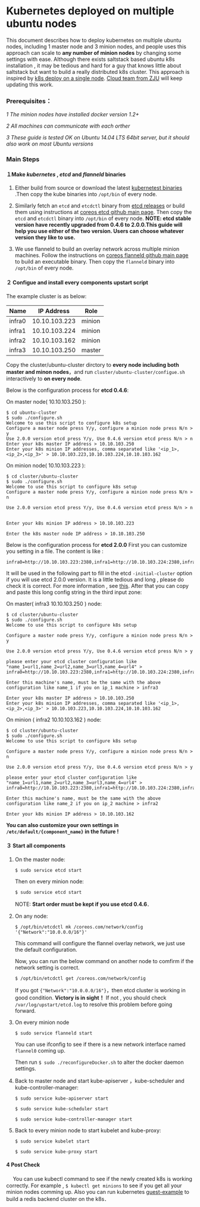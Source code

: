 # Kubernetes deployed on multiple ubuntu nodes

This document describes how to deploy kubernetes on multiple ubuntu nodes, including 1 master node and 3 minion nodes, and people uses this approach can scale to **any number of minion nodes** by changing some settings with ease. Although there exists saltstack based ubuntu k8s installation ,  it may be tedious and hard for a guy that knows little about saltstack but want to build a really distributed k8s cluster. This approach is inspired by [k8s deploy on a single node](https://github.com/GoogleCloudPlatform/kubernetes/blob/master/docs/getting-started-guides/ubuntu_single_node.md).       [Cloud team from ZJU](https://github.com/ZJU-SEL) will keep updating this work.

### **Prerequisites：**
*1 The minion nodes have installed docker version 1.2+* 

*2  All machines can communicate with each orther*

*3 These guide  is tested OK on Ubuntu 14.04 LTS 64bit server, but it should also work on most Ubuntu versions*


### **Main Steps**
#### １Make *kubernetes* , *etcd* and *flanneld* binaries

1. Either build from source or download the latest [kubernetest binaries](https://github.com/GoogleCloudPlatform/kubernetes/blob/master/docs/getting-started-guides/binary_release.md) .Then copy the kube binaries into `/opt/bin`  of every node.

2.  Similarly fetch an `etcd` and `etcdctl` binary from [etcd releases](https://github.com/coreos/etcd/releases) or build them using instructions at [coreos etcd github main page](https://github.com/coreos/etcd). Then copy the `etcd` and `etcdctl` binary into `/opt/bin` of every node.  **NOTE: etcd stable version have recently upgraded from 0.4.6 to 2.0.0.This guide will help you use either of the two version. Users can choose whatever version they like to use.**
 
3. We use flanneld to build an overlay network across multiple minion machines. Follow  the instructions on [coreos flanneld github main page](https://github.com/coreos/flannel) to build an executable binary. Then copy the `flanneld` binary into `/opt/bin` of every node.

#### ２ Configue and install every components upstart script
The example cluster is as below:

|Name| IP Address|Role |      
|------|---------|------|
|infra0|10.10.103.223| minion|
|infra1|10.10.103.224| minion|
|infra2|10.10.103.162| minion|
|infra3|10.10.103.250| master|

Copy the cluster/ubuntu-cluster dirctory to **every node including both master and minon nodes**，and run `cluster/ubuntu-cluster/configue.sh` interactively to **on every node**.

Below is the configuration process for **etcd 0.4.6**:

On master node( 10.10.103.250 ):
```
$ cd ubuntu-cluster
$ sudo ./configure.sh 
Welcome to use this script to configure k8s setup
Configure a master node press Y/y, configure a minion node press N/n > y
Use 2.0.0 version etcd press Y/y, Use 0.4.6 version etcd press N/n > n
Enter your k8s master IP address > 10.10.103.250
Enter your k8s minion IP addresses, comma separated like '<ip_1>,<ip_2>,<ip_3>' > 10.10.103.223,10.10.103.224,10.10.103.162
```

On minion node( 10.10.103.223 ):

```
$ cd cluster/ubuntu-cluster
$ sudo ./configure.sh 
Welcome to use this script to configure k8s setup
Configure a master node press Y/y, configure a minion node press N/n > n

Use 2.0.0 version etcd press Y/y, Use 0.4.6 version etcd press N/n > n


Enter your k8s minion IP address > 10.10.103.223

Enter the k8s master node IP address > 10.10.103.250
```

Below is the configuration process for **etcd 2.0.0**
First you can customize you setting in a file. The content is like :
```
infra0=http://10.10.103.223:2380,infra1=http://10.10.103.224:2380,infra2=http://10.10.103.162:2380,infra3=http://10.10.103.250:2380
```
It will be used in the following part to fill in the etcd `-initial-cluster` option if you will use etcd 2.0.0 version. It is a little tedious and long , please do check it is correct. For more information , see [this](https://github.com/coreos/etcd/blob/master/Documentation/clustering.md#static).
After that you can copy and paste this long config string in the third input zone:

On master( infra3 10.10.103.250 ) node:
```
$ cd cluster/ubuntu-cluster
$ sudo ./configure.sh
Welcome to use this script to configure k8s setup

Configure a master node press Y/y, configure a minion node press N/n > y

Use 2.0.0 version etcd press Y/y, Use 0.4.6 version etcd press N/n > y

please enter your etcd cluster configuration like "name_1=url1,name_2=url2,name_3=url3,name_4=url4" > infra0=http://10.10.103.223:2380,infra1=http://10.10.103.224:2380,infra2=http://10.10.103.162:2380,infra3=http://10.10.103.250:2380

Enter this machine's name, must be the same with the above configuration like name_1 if you on ip_1 machine > infra3

Enter your k8s master IP address > 10.10.103.250
Enter your k8s minion IP addresses, comma separated like '<ip_1>,<ip_2>,<ip_3>' > 10.10.103.223,10.10.103.224,10.10.103.162

```
On minion ( infra2 10.10.103.162 ) node:

```
$ cd cluster/ubuntu-cluster
$ sudo ./configure.sh 
Welcome to use this script to configure k8s setup

Configure a master node press Y/y, configure a minion node press N/n > n

Use 2.0.0 version etcd press Y/y, Use 0.4.6 version etcd press N/n > y

please enter your etcd cluster configuration like "name_1=url1,name_2=url2,name_3=url3,name_4=url4" > infra0=http://10.10.103.223:2380,infra1=http://10.10.103.224:2380,infra2=http://10.10.103.162:2380,infra3=http://10.10.103.250:2380

Enter this machine's name, must be the same with the above configuration like name_2 if you on ip_2 machine > infra2

Enter your k8s minion IP address > 10.10.103.162
```

 **You can also customize your own settings in `/etc/default/{component_name}` in the future !**

#### ３ Start all components
  1. On the master node:
  
     `$ sudo service etcd start`

     Then on every minion node:
     
     `$ sudo service etcd start`
   
     NOTE:  **Start order must be kept if you use etcd 0.4.6**．
  
  2. On any node:
  
     `$ /opt/bin/etcdctl mk /coreos.com/network/config '{"Network":"10.0.0.0/16"}'`
     
     This command will configure the flannel overlay network, we just use the default configuration. 
     
     Now, you can run the below command on another node to comfirm if the network setting is correct.
     
     `$ /opt/bin/etcdctl get /coreos.com/network/config`
     
     If you got `{"Network":"10.0.0.0/16"}`，then etcd cluster is working in good condition. **Victory is in sight！**
     If not , you should check` /var/log/upstart/etcd.log` to resolve this problem before going forward.
  
  
  3. On every minion node
     
     `$ sudo service flanneld start`
  
     You can use ifconfig to see if there is a new network interface named `flannel0` coming up.
     
     Then run `$ sudo ./reconfigureDocker.sh` to alter the docker daemon settings.
   
  
  4. Back to master node and start kube-apiserver ，kube-scheduler and kube-controller-manager:
     
     `$ sudo service kube-apiserver start`
    
     `$ sudo service kube-scheduler start `

     `$ sudo service kube-controller-manager start`
  
  5. Back to every minion node to start kubelet and kube-proxy:
    
     `$ sudo service kubelet start`

     `$ sudo service kube-proxy start`


#### 4 Post Check
　 You can use kubectl command to see if the newly created k8s is working correctly. For example , `$ kubectl get minions` to see if you get all your minion nodes comming up. Also you can run kubernetes [guest-example](https://github.com/GoogleCloudPlatform/kubernetes/tree/master/examples/guestbook) to build a redis backend cluster on the k8s．

